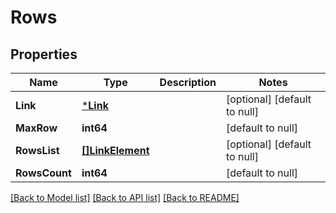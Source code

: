 # Rows

## Properties
Name | Type | Description | Notes
------------ | ------------- | ------------- | -------------
**Link** | [***Link**](Link.md) |  | [optional] [default to null]
**MaxRow** | **int64** |  | [default to null]
**RowsList** | [**[]LinkElement**](LinkElement.md) |  | [optional] [default to null]
**RowsCount** | **int64** |  | [default to null]

[[Back to Model list]](../README.md#documentation-for-models) [[Back to API list]](../README.md#documentation-for-api-endpoints) [[Back to README]](../README.md)


